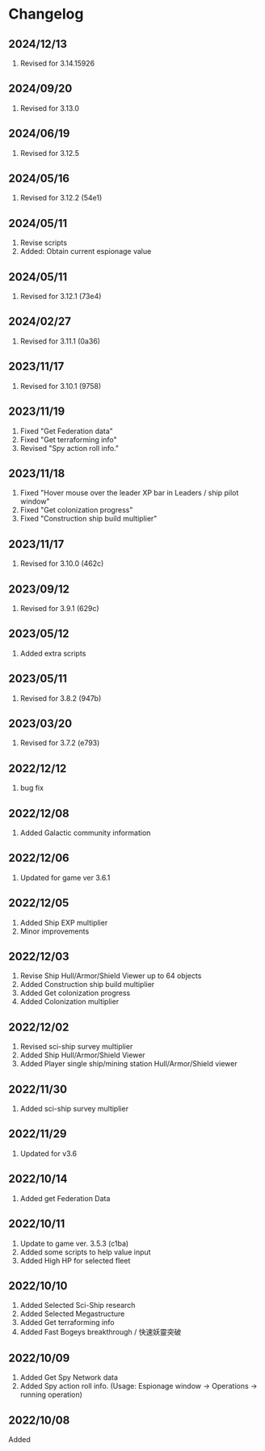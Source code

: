 # Changelog

## 2024/12/13  
1. Revised for 3.14.15926  

## 2024/09/20  
1. Revised for 3.13.0  

## 2024/06/19  
1. Revised for 3.12.5  

## 2024/05/16  
1. Revised for 3.12.2 (54e1)

## 2024/05/11  
1. Revise scripts  
1. Added: Obtain current espionage value  

## 2024/05/11
1. Revised for 3.12.1 (73e4)

## 2024/02/27
1. Revised for 3.11.1 (0a36)

## 2023/11/17
1. Revised for 3.10.1 (9758)

## 2023/11/19
1. Fixed "Get Federation data"
1. Fixed "Get terraforming info"
1. Revised "Spy action roll info."

## 2023/11/18
1. Fixed "Hover mouse over the leader XP bar in Leaders / ship pilot window"
1. Fixed "Get colonization progress"
1. Fixed "Construction ship build multiplier"

## 2023/11/17
1. Revised for 3.10.0 (462c)

## 2023/09/12
1. Revised for 3.9.1 (629c)

## 2023/05/12
1. Added extra scripts

## 2023/05/11
1. Revised for 3.8.2 (947b)

## 2023/03/20
1. Revised for 3.7.2 (e793)

## 2022/12/12
1. bug fix

## 2022/12/08
1. Added Galactic community information

## 2022/12/06
1. Updated for game ver 3.6.1

## 2022/12/05
1. Added Ship EXP multiplier
1. Minor improvements

## 2022/12/03
1. Revise Ship Hull/Armor/Shield Viewer up to 64 objects
1. Added Construction ship build multiplier
1. Added Get colonization progress
1. Added Colonization multiplier

## 2022/12/02
1. Revised sci-ship survey multiplier
2. Added Ship Hull/Armor/Shield Viewer
3. Added Player single ship/mining station Hull/Armor/Shield viewer

## 2022/11/30
1. Added sci-ship survey multiplier

## 2022/11/29
1. Updated for v3.6

## 2022/10/14
1. Added get Federation Data

## 2022/10/11
1. Update to game ver. 3.5.3 (c1ba) 
1. Added some scripts to help value input
1. Added High HP for selected fleet

## 2022/10/10
1. Added Selected Sci-Ship research
1. Added Selected Megastructure
1. Added Get terraforming info
1. Added Fast Bogeys breakthrough / 快速妖靈突破

## 2022/10/09
1. Added Get Spy Network data
1. Added Spy action roll info. (Usage: Espionage window -> Operations -> running operation)


## 2022/10/08
Added

